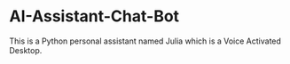 # AI-Assistant-Chat-Bot
  This is a Python personal assistant named Julia which is a Voice Activated Desktop.
